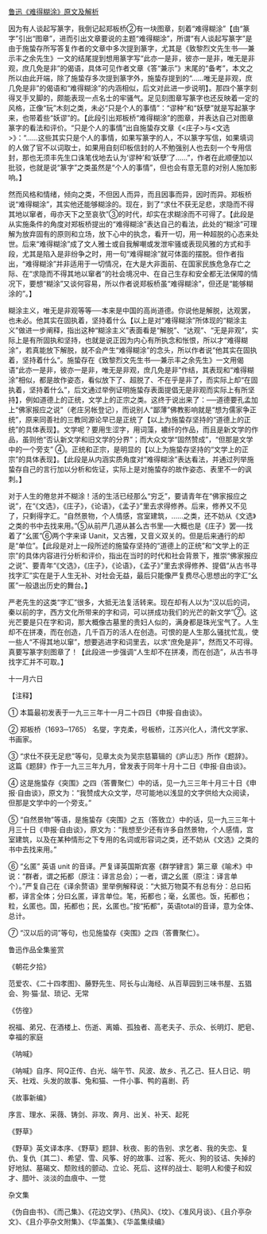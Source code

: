 [鲁迅《难得糊涂》原文及解析](https://www.vrrw.net/wx/8243.html)

因为有人谈起写篆字，我倒记起郑板桥②有一块图章，刻着“难得糊涂”【由“篆字”引出“图章”，进而引出文章要说的主题“难得糊涂”，所谓“有人谈起写篆字”是由于施蛰存所写答复作者的文章中多次提到篆字，尤其是《致黎烈文先生书──兼示丰之余先生》一文的结尾提到想用篆字写“此亦一是非，彼亦一是非，唯无是非观，庶几免是非”的偈语，具体可见作者文章《答“兼示”》末尾的“备考”，本文之所以由此开端，除了施蛰存多次提到篆字外，施蛰存提到的“……唯无是非观，庶几免是非”的偈语和“难得糊涂”的内涵相似，后文对此进一步说明】。那四个篆字刻得叉手叉脚的，颇能表现一点名士的牢骚气。足见刻图章写篆字也还反映着一定的风格，正像“玩”木刻之类，未必“只是个人的事情”：“谬种”和“妖孽”就是写起篆字来，也带着些“妖谬”的。【此段引出郑板桥“难得糊涂”的图章，并表达自己对图章篆字的看法和评价。“只是个人的事情”出自施蛰存文章《<庄子>与<文选>》：“……这些其实只是个人的事情，如果写篆字的人，不以篆字写信，如果填词的人做了官不以词取士，如果用自刻印板信封的人不勉强别人也去刻一个专用信封，那也无须丰先生口诛笔伐地去认为‘谬种’和‘妖孽’了……”，作者在此顺便加以批驳，也就是说“篆字”之类虽然是“个人的事情”，但也会有意无意的对别人施加影响。】



然而风格和情绪，倾向之类，不但因人而异，而且因事而异，因时而异。郑板桥说“难得糊涂”，其实他还能够糊涂的。现在，到了“求仕不获无足悲，求隐而不得其地以窜者，毋亦天下之至哀欤”③的时代，却实在求糊涂而不可得了。【此段是从实施条件的角度对郑板桥提出的“难得糊涂”表达自己的看法，此处的“糊涂”可理解为放弃固有的原则和立场，放下心中的执念，看开一切，用一种超脱的心态来处世。后来“难得糊涂”成了文人雅士或自我解嘲或发泄牢骚或表现风雅的方式和手段，尤其是陷入是非纷争之时，用一句“难得糊涂”就可体面的摆脱。但作者指出，“难得糊涂”并非适用于一切情况，在大是大非面前、在国家民族危急存亡之际、在“求隐而不得其地以窜者”的社会境况中、在自己生存和安全都无法保障的情况下，要想“糊涂”又谈何容易，所以作者说郑板桥虽“难得糊涂”，但还是“能够糊涂的”。】

糊涂主义，唯无是非观等等──本来是中国的高尚道德。你说他是解脱，达观罢，也未必。他其实在固执着，坚持着什么【以上是对“难得糊涂”所体现的“糊涂主义”做进一步阐释，指出这种“糊涂主义”表面看是“解脱”、“达观”、“无是非观”，实际上是有所固执和坚持，也就是说正因为内心有所执念和怅恨，所以才“难得糊涂”，若真能放下解脱，就不会产生“难得糊涂”的念头，所以作者说“他其实在固执着，坚持着什么”。施蛰存在《致黎烈文先生书──兼示丰之余先生》一文用偈语“此亦一是非，彼亦一是非，唯无是非观，庶几免是非”作结，其表现和“难得糊涂”相似，都是故作姿态，看似放下了、超脱了、不在乎是非了，而实际上却“在固执着，坚持着什么”，后文通过举例证明施蛰存表面提倡无是非观而实际上有所坚持】，例如道德上的正统，文学上的正宗之类。这终于说出来了：──道德要孔孟加上“佛家报应之说”（老庄另帐登记），而说别人“鄙薄”佛教影响就是“想为儒家争正统”，原来同善社的三教同源论早已是正统了【以上为施蛰存坚持的“道德上的正统”的具体表现】。文学呢？要用生涩字，用词藻，襛纤的作品，而且是新文学的作品，虽则他“否认新文学和旧文学的分界”；而大众文学“固然赞成”，“但那是文学中的一个旁支” ④。正统和正宗，是明显的【以上为施蛰存坚持的“文学上的正宗”的具体表现】。【此段是从内涵实质角度对“难得糊涂”表达看法，并通过列举施蛰存自己的言行加以分析和佐证，实际上是对施蛰存的故作姿态、表里不一的讽刺。】

对于人生的倦怠并不糊涂！活的生活已经那么“穷乏”，要请青年在“佛家报应之说”，在“《文选》，《庄子》，《论语》，《孟子》”里去求得修养。后来，修养又不见了，只剩得字汇。“自然景物，个人情感，宫室建筑，……之类，还不妨从《文选》之类的书中去找来用。”⑤从前严几道从甚么古书里──大概也是《庄子》罢──找着了“幺匿”⑥两个字来译 Uanit，又古雅，又音义双关的。但是后来通行的却是“单位”。【此段是对上一段所述的施蛰存坚持的“道德上的正统”和“文学上的正宗”的具体内容进行分析和评价，指出在当时的时代和社会背景下，推崇“佛家报应之说”、要青年“《文选》，《庄子》，《论语》，《孟子》”里去求得修养、提倡“从古书寻找字汇”实在是于人生无补、对社会无益，最后只能像严复费尽心思想出的字汇“幺匿”一般退出历史的舞台。】

严老先生的这类“字汇”很多，大抵无法复活转来。现在却有人以为“汉以后的词，秦以前的字，西方文化所带来的字和词，可以拼成功我们的光芒的新文学”⑦。这光芒要是只在字和词，那大概像古墓里的贵妇人似的，满身都是珠光宝气了。人生却不在拼凑，而在创造，几千百万的活人在创造。可恨的是人生那么骚扰忙乱，使一些人“不得其地以窜”，想要逃进字和词里去，以求“庶免是非”，然而又不可得。真要写篆字刻图章了！【此段进一步强调“人生却不在拼凑，而在创造”，从古书寻找字汇并不可取。】

十一月六日





【注释】

① 本篇最初发表于一九三三年十一月二十四日《申报·自由谈》。

② 郑板桥（1693─1765） 名燮，字克柔，号板桥，江苏兴化人，清代文学家、书画家。

③ “求仕不获无足悲”等句，见章太炎为吴宗慈纂辑的《庐山志》所作《题辞》。这篇《题辞》作于一九三三年九月，曾发表于同年十月十二日《申报·自由谈》。

④ 这是施蛰存《突围》之四（答曹聚仁）中的话，见一九三三年十月三十日《申报·自由谈》，原文为：“我赞成大众文学，尽可能地以浅显的文字供给大众阅读，但那是文学中的一个旁支。”

⑤ “自然景物”等语，是施蛰存《突围》之五（答致立）中的话，见一九三三年十月三十日《申报·自由谈》，原文为：“我想至少还有许多自然景物，个人感情，宫室建筑，以及在某种情形之下专用的名词或形容词之类，还不妨从《文选》之类的书中去找来用。”

⑥ “幺匿” 英语 unit 的音译。严复译英国斯宾塞《群学肄言》第三章《喻术》中说：“群者，谓之拓都（原注：译言总会）；一者，谓之幺匿（原注：译言单个）。”严复自己在《译余赘语》里举例解释说：“大抵万物莫不有总有分：总曰拓都，译言全体；分曰幺匿，译言单位。笔，拓都也；毫，幺匿也。饭，拓都也；粒，幺匿也。国，拓都也；民，幺匿也。”按“拓都”，英语total的音译，意为全体、总计。

⑦ “汉以后的词”等句，也见施蛰存《突围》之四（答曹聚仁）。

鲁迅作品全集鉴赏

《朝花夕拾》

范爱农、《二十四孝图》、藤野先生、阿长与山海经、从百草园到三味书屋、五猖会、狗·猫·鼠、琐记、无常

《仿徨》

祝福、弟兄、在酒楼上、伤逝、离婚、孤独者、高老夫子、示众、长明灯、肥皂、幸福的家庭

《呐喊》

《呐喊》自序、阿Q正传、白光、端午节、风波、故乡、孔乙己、狂人日记、明天、社戏、头发的故事、兔和猫、一件小事、鸭的喜剧、药

《故事新编》

序言、理水、采薇、铸剑、非攻、奔月、出关、补天、起死

《野草》

《野草》英文译本序、《野草》题辞、秋夜、影的告别、求乞者、我的失恋、复仇、复仇〔其二〕、希望、雪、风筝、好的故事、过客、死火、狗的驳诘、失掉的好地狱、墓碣文、颓败线的颤动、立论、死后、这样的战士、聪明人和傻子和奴才、腊叶、淡淡的血痕中、一觉

杂文集

《伪自由书》、《而己集》、《花边文学》、《热风》、《坟》、《准风月谈》、《且介亭杂文》、《且介亭杂文附集》、《华盖集》、《华盖集续编》

